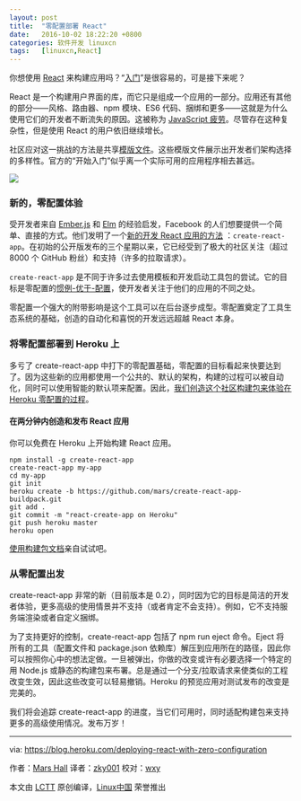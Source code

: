 ```yaml
---
layout: post
title:	"零配置部署 React"
date:	2016-10-02 18:22:20 +0800 
categories:	软件开发 linuxcn 
tags:	[linuxcn,React]
---
```



你想使用 [React](https://facebook.github.io/react/) 来构建应用吗？“[入门](https://facebook.github.io/react/docs/getting-started.html)”是很容易的，可是接下来呢？


React 是一个构建用户界面的库，而它只是组成一个应用的一部分。应用还有其他的部分——风格、路由器、npm 模块、ES6 代码、捆绑和更多——这就是为什么使用它们的开发者不断流失的原因。这被称为 [JavaScript 疲劳](https://medium.com/@ericclemmons/javascript-fatigue-48d4011b6fc4)。尽管存在这种复杂性，但是使用 React 的用户依旧继续增长。


社区应对这一挑战的方法是共享[模版文件](https://github.com/search?q=react+boilerplate)。这些模版文件展示出开发者们架构选择的多样性。官方的“开始入门”似乎离一个实际可用的应用程序相去甚远。


![](/Asserts/Images//attachment/album/201610/02/182222bybyjg2sk3sm3q2k.png)


### 新的，零配置体验


受开发者来自 [Ember.js](http://emberjs.com/) 和 [Elm](http://elm-lang.org/) 的经验启发，Facebook 的人们想要提供一个简单、直接的方式。他们发明了一个[新的开发 React 应用的方法](https://github.com/facebookincubator/create-react-app) ：`create-react-app`。在初始的公开版发布的三个星期以来，它已经受到了极大的社区关注（超过 8000 个 GitHub 粉丝）和支持（许多的拉取请求）。


`create-react-app` 是不同于许多过去使用模板和开发启动工具包的尝试。它的目标是零配置的[惯例-优于-配置](http://rubyonrails.org/doctrine/#convention-over-configuration)，使开发者关注于他们的应用的不同之处。


零配置一个强大的附带影响是这个工具可以在后台逐步成型。零配置奠定了工具生态系统的基础，创造的自动化和喜悦的开发远远超越 React 本身。


### 将零配置部署到 Heroku 上


多亏了 create-react-app 中打下的零配置基础，零配置的目标看起来快要达到了。因为这些新的应用都使用一个公共的、默认的架构，构建的过程可以被自动化，同时可以使用智能的默认项来配置。因此，[我们创造这个社区构建包来体验在 Heroku 零配置的过程](https://github.com/mars/create-react-app-buildpack)。


#### 在两分钟内创造和发布 React 应用


你可以免费在 Heroku 上开始构建 React 应用。



```
npm install -g create-react-app
create-react-app my-app
cd my-app
git init
heroku create -b https://github.com/mars/create-react-app-buildpack.git
git add .
git commit -m "react-create-app on Heroku"
git push heroku master
heroku open

```

[使用构建包文档](https://github.com/mars/create-react-app-buildpack#usage)亲自试试吧。


### 从零配置出发


create-react-app 非常的新（目前版本是 0.2），同时因为它的目标是简洁的开发者体验，更多高级的使用情景并不支持（或者肯定不会支持）。例如，它不支持服务端渲染或者自定义捆绑。


为了支持更好的控制，create-react-app 包括了 npm run eject 命令。Eject 将所有的工具（配置文件和 package.json 依赖库）解压到应用所在的路径，因此你可以按照你心中的想法定做。一旦被弹出，你做的改变或许有必要选择一个特定的用 Node.js 或静态的构建包来布署。总是通过一个分支/拉取请求来使类似的工程改变生效，因此这些改变可以轻易撤销。Heroku 的预览应用对测试发布的改变是完美的。


我们将会追踪 create-react-app 的进度，当它们可用时，同时适配构建包来支持更多的高级使用情况。发布万岁！




---


via: <https://blog.heroku.com/deploying-react-with-zero-configuration>


作者：[Mars Hall](https://blog.heroku.com/deploying-react-with-zero-configuration) 译者：[zky001](https://github.com/zky001) 校对：[wxy](https://github.com/wxy)


本文由 [LCTT](https://github.com/LCTT/TranslateProject) 原创编译，[Linux中国](https://linux.cn/) 荣誉推出
